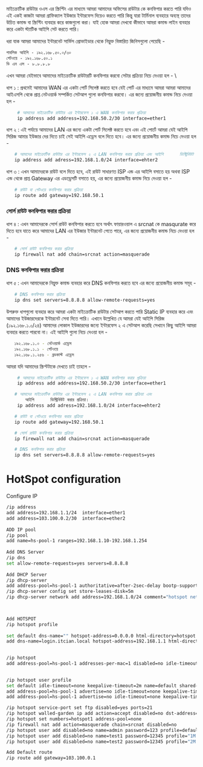 মাইক্রোটিক রাউটার ওএস এর স্ক্রিপ্টিং এর মাধ্যমে আমরা আমাদের অফিসের রাউটার কে কনফিগার করতে পারি যদিও এই একই কাজটা আমরা গ্রাফিক্যাল ইউজার ইন্টারফেস দিয়েও করতে পারি কিন্তু যারা টার্মিনাল ব্যবহারে অব্যস্থ তাদের উচিত কমান্ড বা স্ক্রিপ্টিং ব্যবহার করে কাজগুলো করা।
যাই হোক আমরা দেখবো কীভাবে আমরা কমান্ড লাইন ব্যবহার করে একটা স্ট্যাটিক আইপি সেট করতে পারি। 

ধরা যাক আমরা আমাদের ইন্টারনেট সার্ভিস প্রোভাইডার থেকে নিম্নুক্ত বিস্তারিত জিনিসগুলো পেয়েছি - 
```html
পাবলিক আইপি - ১৯২.১৬৮.৫০.০/৩০ 
গেটওয়ে - ১৯২.১৬৮.৫০.১ 
ডি এন এস - ৮.৮.৮.৮ 
```
এখন আমরা যেইভাবে আমাদের মাইক্রোটিক রাউটারটি কনফিগার করবো সেটার প্রক্রিয়া নিচে দেওয়া হল - \

ধাপ ১ : প্রথমেই আমাদের WAN এর একটা পোর্ট  সিলেক্ট করতে হবে যেই পোর্ট এর মাধ্যমে আমরা আমরা আমাদের আইএসপি থেকে প্রাপ্ত নেটওয়ার্ক সম্পর্কিত সেটআপ গুলো কনফিগার করবো। এর জন্যে প্রয়োজনীয় কমান্ড নিচে দেওয়া হল -
```sh
    # আমাদের মাইক্রোটিক রাউটার এর ইন্টারফেস ১ এ WAN কনফিগার করার প্রক্রিয়া
    ip address add address=192.168.50.2/30 interface=ether1
```

ধাপ ২ : এই পর্যায়ে  আমাদের LAN এর জন্যে একটা পোর্ট  সিলেক্ট করতে হবে এবং এই পোর্টে আমরা যেই আইপি সিরিজ আমার ইউজার দের দিতে চাই সেই আইপি এড্রেস বলে দিতে হবে। এর জন্যে প্রয়োজনীয় কমান্ড নিচে দেওয়া হল -
```sh
   # আমাদের মাইক্রোটিক রাউটার এর ইন্টারফেস ২ এ LAN কনফিগার করার প্রক্রিয়া এবং আইপি      ডিস্ট্রিবিউট করার প্রক্রিয়া।
   ip address add adress=192.168.1.0/24 interface=ehter2
```

ধাপ ৩ : এখন আমাদেরকে রাউট বলে দিতে হবে, এই রাউট সাধারণত ISP এন্ড এর আইপি বসাতে হয় অথবা ISP এন্ড থেকে প্রাপ্ত Gateway এর এডড্রেসটি বসাতে হয়, এর জন্যে প্রয়োজনীয় কমান্ড নিচে দেওয়া হল -
```sh
   # রাউট বা গেটওয়ে কনফিগার করার প্রক্রিয়া 
   ip route add gateway=192.168.50.1
```

### সোর্স রাউট কনফিগার করার প্রক্রিয়া 
ধাপ ৪ : এখন আমাদেরকে সোর্স রাউট কনফিগার করতে হবে অর্থাৎ ফায়ারওয়াল এ srcnat কে masqurate করে দিতে হবে যাতে করে আমাদের LAN এর ইউজার ইন্টারনেট পেতে পারে, এর জন্যে প্রয়োজনীয় কমান্ড নিচে দেওয়া হল -
```sh
   # সোর্স রাউট কনফিগার করার প্রক্রিয়া
   ip firewall nat add chain=srcnat action=masquerade
```

### DNS কনফিগার করার প্রক্রিয়া 
ধাপ ৫ : এখন আমাদেরকে নিম্নুক্ত কমান্ড ব্যবহার করে DNS কনফিগার করতে হবে এর জন্যে প্রয়োজনীয় কমান্ড সমূহ -
```sh
   # DNS কনফিগার করার প্রক্রিয়া 
   ip dns set servers=8.8.8.8 allow-remote-requests=yes   
```

উপরুক্ত ধাপগুলো ব্যবহার করে আমরা একটা মাইক্রোটিক রাউটার সেটআপ করতে পারি Static IP ব্যবহার করে  এবং  আমাদের ইউজারদেরকে ইন্টারনেট সেবা দিতে পারি। এখানে উল্লেখিত যে আমরা যেই আইপি সিরিজ (১৯২.১৬৮.১.০/২৪) আমাদের লোকাল ইউজারদের জন্যে ইন্টারফেস ২ এ সেটআপ করেছি সেখানে কিছু আইপি আমরা ব্যবহার করতে পারবো না। এই আইপি গুলো নিচে দেওয়া হল - 
```sh
   ১৯২.১৬৮.১.০ - নেটওয়ার্ক এড্রেস 
   ১৯২.১৬৮.১.১ - গেটওয়ে 
   ১৯২.১৬৮.১.২৫৬ - ব্রডকাস্ট এড্রেস 
```

আমরা যদি আমাদের স্ক্রিপ্টটাকে দেখতে চাই তাহলে -
```sh
    # আমাদের মাইক্রোটিক রাউটার এর ইন্টারফেস ১ এ WAN কনফিগার করার প্রক্রিয়া
    ip address add address=192.168.50.2/30 interface=ether1

   # আমাদের মাইক্রোটিক রাউটার এর ইন্টারফেস ২ এ LAN কনফিগার করার প্রক্রিয়া এবং 
       আইপি      ডিস্ট্রিবিউট করার প্রক্রিয়া।
    ip address add adress=192.168.1.0/24 interface=ehter2

   # রাউট বা গেটওয়ে কনফিগার করার প্রক্রিয়া 
   ip route add gateway=192.168.50.1

   # সোর্স রাউট কনফিগার করার প্রক্রিয়া
   ip firewall nat add chain=srcnat action=masquerade

   # DNS কনফিগার করার প্রক্রিয়া 
   ip dns set servers=8.8.8.8 allow-remote-requests=yes 
```


# HotSpot configuration
Configure IP
```sh
/ip address
add address=192.168.1.1/24  interface=ether1
add address=103.100.0.2/30  interface=ether2 
 
ADD IP pool
/ip pool
add name=hs-pool-1 ranges=192.168.1.10-192.168.1.254
 
Add DNS Server
/ip dns
set allow-remote-requests=yes servers=8.8.8.8
 
Add DHCP Server
/ip dhcp-server
add address-pool=hs-pool-1 authoritative=after-2sec-delay bootp-support=static disabled=no interface=ether1 lease-time=1h name=dhcp1
/ip dhcp-server config set store-leases-disk=5m
/ip dhcp-server network add address=192.168.1.0/24 comment="hotspot network" gateway=192.168.1.1


 
Add HOTSPOT
/ip hotspot profile
 
set default dns-name="" hotspot-address=0.0.0.0 html-directory=hotspot http-cookie-lifetime=3d http-proxy=0.0.0.0:0 login-by=cookie,http-chap name=default rate-limit="" smtp-server=0.0.0.0 split-user-domain=no use-radius=no
add dns-name=login.itcian.local hotspot-address=192.168.1.1 html-directory=hotspot http-cookie-lifetime=1d http-proxy=0.0.0.0:0 login-by=cookie,http-chap name=hsprof1 rate-limit="" smtp-server=0.0.0.0 split-user-domain=no use-radius=no
 

/ip hotspot
add address-pool=hs-pool-1 addresses-per-mac=1 disabled=no idle-timeout=5m interface=ether1 keepalive-timeout=none name=hotspot1 profile=hsprof1
 

/ip hotspot user profile 
set default idle-timeout=none keepalive-timeout=2m name=default shared-users=1 status-autorefresh=1m transparent-proxy=no 
add address-pool=hs-pool-1 advertise=no idle-timeout=none keepalive-timeout=2m name="1M Limit" open-status-page=always rate-limit=1M/1M shared-users=1 status-autorefresh=1m transparent-proxy=yes 
add address-pool=hs-pool-1 advertise=no idle-timeout=none keepalive-timeout=2m name="2M Limit" open-status-page=always rate-limit=2M/2M shared-users=1 status-autorefresh=1m transparent-proxy=yes 

/ip hotspot service-port set ftp disabled=yes ports=21 
/ip hotspot walled-garden ip add action=accept disabled=no dst-address=192.168.1.1 
/ip hotspot set numbers=hotspot1 address-pool=none 
/ip firewall nat add action=masquerade chain=srcnat disabled=no 
/ip hotspot user add disabled=no name=admin password=123 profile=default 
/ip hotspot user add disabled=no name=test1 password=12345 profile="1M Limit" server=hotspot1 
/ip hotspot user add disabled=no name=test2 password=12345 profile="2M Limit" server=hotspot1 

Add Default route
/ip route add gateway=103.100.0.1
```


